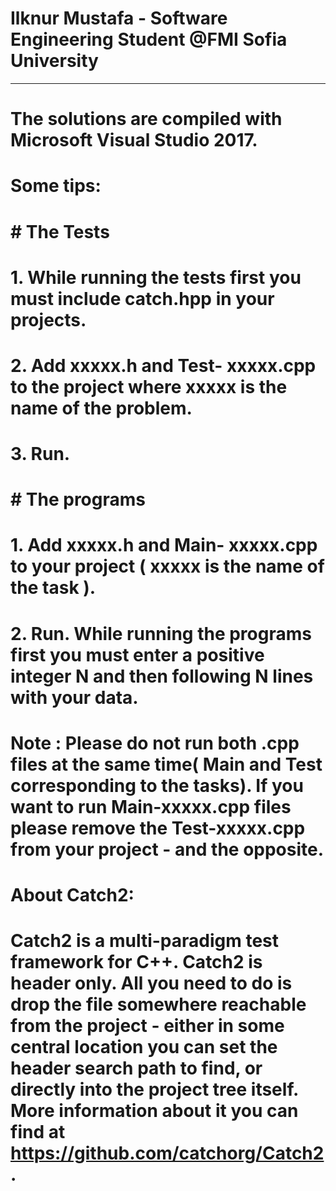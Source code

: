 # Ilknur Mustafa - Software Engineering Student @FMI Sofia University 
--------------------
# The solutions are compiled with Microsoft Visual Studio 2017.

 #  Some tips:
 
 # # The Tests
 # 1. While running the tests first you must include catch.hpp in your projects.
 # 2. Add xxxxx.h  and Test- xxxxx.cpp to the project where xxxxx is the name of the problem.
 # 3. Run.
 
 # # The programs
 # 1. Add xxxxx.h and Main- xxxxx.cpp to your project ( xxxxx is the name of the task ).
 # 2. Run. While running the programs first you must enter a positive integer N and then following N lines with your data.
 
 
 # Note : Please do not run both .cpp files at the same time( Main and Test corresponding to the tasks). If you want to run Main-xxxxx.cpp files please remove the Test-xxxxx.cpp from your project - and the opposite.
 
# About Catch2:
# Catch2 is a multi-paradigm test framework for C++. Catch2 is header only. All you need to do is drop the file somewhere reachable from the project - either in some central location you can set the header search path to find, or directly into the project tree itself. More information about it you can find at https://github.com/catchorg/Catch2 .




